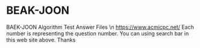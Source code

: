 # BEAK-JOON
BAEK-JOON Algorithm Test Answer Files \n
https://www.acmicpc.net/
Each number is representing the question number.
You can using search bar in this web site above.
Thanks

